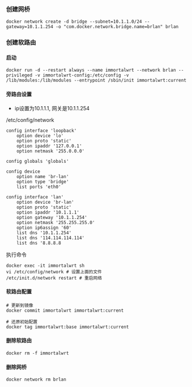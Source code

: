 ### 创建网桥

```shell
docker network create -d bridge --subnet=10.1.1.0/24 --gateway=10.1.1.254 -o "com.docker.network.bridge.name=brlan" brlan
```

### 创建软路由

#### 启动
```shell
docker run -d --restart always --name immortalwrt --network brlan --privileged -v immortalwrt-config:/etc/config -v /lib/modules:/lib/modules --entrypoint /sbin/init immortalwrt:current
```

#### 旁路由设置

* ip设置为10.1.1.1, 网关是10.1.1.254

/etc/config/network
```
config interface 'loopback'
	option device 'lo'
	option proto 'static'
	option ipaddr '127.0.0.1'
	option netmask '255.0.0.0'

config globals 'globals'

config device
	option name 'br-lan'
	option type 'bridge'
	list ports 'eth0'

config interface 'lan'
	option device 'br-lan'
	option proto 'static'
	option ipaddr '10.1.1.1'
	option gateway '10.1.1.254'
	option netmask '255.255.255.0'
	option ip6assign '60'
	list dns '10.1.1.254'
	list dns '114.114.114.114'
	list dns '8.8.8.8
```

执行命令
```shell
docker exec -it immortalwrt sh
vi /etc/config/network # 设置上面的文件
/etc/init.d/network restart # 重启网络
```

#### 软路由配置
```shell
# 更新到镜像
docker commit immortalwrt immortalwrt:current

# 还原初始配置
docker tag immortalwrt:base immortalwrt:current
```

#### 删除软路由
```shell
docker rm -f immortalwrt
```

#### 删除网桥
```shell
docker network rm brlan
```